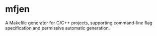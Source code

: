 # mfjen
A Makefile generator for C/C++ projects, supporting command-line flag specification and permissive automatic generation.
